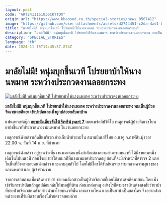 ```yaml
---
layout: post
code: "ART2411151036CKTTOX"
origin_url: "https://www.khaosod.co.th/special-stories/news_9507412"
image: "https://github.com/user-attachments/assets/d2744451-c2da-4ad1-857e-5da511e5c364"
title: "มาลัยไม่มี! หนุ่มบุกขึ้นเวที โปรยยาบ้าให้นางนพมาศ ระหว่างประกวดงานลอยกระทง"
description: "มาลัยไม่มี! หนุ่มบุกขึ้นเวที โปรยยาบ้าให้นางนพมาศ ระหว่างประกวดงานลอยกระทง พบเป็นผู้ป่วยจิตเวชเคยติดยา เข้าบำบัดและเพิ่งถูกปล่อยกลับมาบ้าน"
category: "SPECIAL_STORIES"
language: "th"
date: 2024-11-15T14:45:57.874Z
---
```


# มาลัยไม่มี! หนุ่มบุกขึ้นเวที โปรยยาบ้าให้นางนพมาศ ระหว่างประกวดงานลอยกระทง

[![มาลัยไม่มี! หนุ่มบุกขึ้นเวที โปรยยาบ้าให้นางนพมาศ ระหว่างประกวดงานลอยกระทง](https://www.khaosod.co.th/wpapp/uploads/2024/11/kalasin.jpg "มาลัยไม่มี! หนุ่มบุกขึ้นเวที โปรยยาบ้าให้นางนพมาศ ระหว่างประกวดงานลอยกระทง")](https://www.khaosod.co.th/wpapp/uploads/2024/11/kalasin.jpg)

**มาลัยไม่มี! หนุ่มบุกขึ้นเวที โปรยยาบ้าให้นางนพมาศ ระหว่างประกวดงานลอยกระทง พบเป็นผู้ป่วยจิตเวชเคยติดยา เข้าบำบัดและเพิ่งถูกปล่อยกลับมาบ้าน**

แฟนเพจเฟซบุ๊ก [**อยากดังเดี๋ยวจัดให้ รีเทริน์ part 7**](https://www.facebook.com/profile.php?id=100085604840339&__cft__[0]=AZVNYPMeWQZkMdeES1pD9HVImc8XC-Sl-ZV1Vca7PpDlqS1QxTq9BiIvI3K7wDTwilbSmoZWYU5izgDHS7GqOquYopf0CTZ8C6-eoRdLEbzJ8dhDo3FG_JU5kewHc25QZ4W36n_gUm3c52s1LSc73G81LezqBhTT_5f8z1YBv_VAdk2uE-ERd3KUk2EzvRcDSv5Xwtw-w70e4Pc8tZuIXgVV&__tn__=-UC%2CP-R) เผยแพร่คลิปวิดีโอ เหตุการณ์ผู้ป่วยจิตเวชโยนยาบ้าขึ้นเวทีประกวดนางงามนพมาศ ในงานลอยกระทง

เหตุการณ์ดังกล่าวเกิดขึ้นบริเวณอ่างเก็บน้ำห้วยมะโน สนามบินเสรีไทย อ.นาคู จ.กาฬสินธุ์ เวลา 22.00 น. วันที่ 14 พ.ย. ที่ผ่านมา

เหตุการณ์ดังกล่าว อยู่ระหว่างที่นางนพมาศคนหนึ่งกำลังแสดงความสามารถบนเวที ได้มีชายคนหนึ่งเดินขึ้นไปบนเวที ก่อนโรยยาบ้าใส่บนเวทีที่นางนพมาศประกวดอยู่ ก่อนที่จะมีเจ้าหน้าที่ตำรวจ 2 นายในพื้นที่วิ่งตามชายคนดังกล่าว และควบคุมตัวไป โดยไม่มีใครได้รับอันตราย ท่ามกลางความงุนงงของนางนพมาศ และ ผู้เข้าร่วมงาน

จากการสอบถามเบื้องต้นทราบว่า ชายคนดังกล่าวเป็นผู้ป่วยจิตเวชที่เคยใช้สารเสพติดมาก่อน โดยเพิ่งเข้ารับการบำบัดแล้วถูกปล่อยกลับให้มาอยู่ที่บ้าน ก่อนมาก่อเหตุ อย่างไรก็ตามชาวบ้านต่างสงสัยว่ายาบ้าที่ชายป่วยจิตเวชคนดังกล่าวนำมาโรยบนเวทีนั้น เอามาจากไหน และเป็นยาบ้าเป็นของใคร จึงอยากฝากหน่วยงานที่รับผิดชอบเรื่องนี้ช่วยตรวจสอบด้วย

